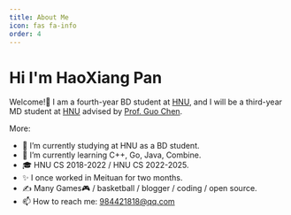 ```yaml
---
title: About Me
icon: fas fa-info
order: 4
---
```


# Hi I'm HaoXiang Pan

Welcome!👋 I am a fourth-year BD student at [HNU](https://www.hnu.edu.cn/), and I will be a third-year MD student at [HNU](https://www.hnu.edu.cn/) advised by [Prof. Guo Chen](https://1989chenguo.github.io/).

More:

- 🔭 I’m currently studying at HNU as a BD student.
- 🌱 I’m currently learning C++, Go, Java, Combine.
- 🎓 HNU CS 2018-2022 / HNU CS 2022-2025.
- ✨ I once worked in Meituan for two months.
- ✍ Many Games🎮 / basketball / blogger / coding / open source.
- 📫 How to reach me: [984421818@qq.com](mailto:984421818@qq.com)

